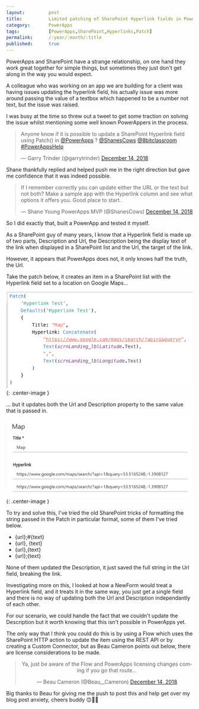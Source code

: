 ```yaml
---
layout:         post
title:          Limited patching of SharePoint Hyperlink fields in PowerApps
category:       PowerApps
tags:           [PowerApps,SharePoint,Hyperlinks,Patch]
permalink:      /:year/:month/:title
published:      true
---
```


PowerApps and SharePoint have a strange relationship, on one hand they work great together for simple things, but sometimes they just don't get along in the way you would expect.

A colleague who was working on an app we are building for a client was having issues updating the hyperlink field, his actually issue was more around passing the value of a textbox which happened to be a number not text, but the issue was raised.

I was busy at the time so threw out a tweet to get some traction on solving the issue whilst mentioning some well known PowerAppers in the process.

<blockquote class="twitter-tweet tw-align-center" data-partner="tweetdeck"><p lang="en" dir="ltr">Anyone know if it is possible to update a SharePoint Hyperlink field using Patch() in <a href="https://twitter.com/PowerApps?ref_src=twsrc%5Etfw">@PowerApps</a> ? <a href="https://twitter.com/ShanesCows?ref_src=twsrc%5Etfw">@ShanesCows</a> <a href="https://twitter.com/8bitclassroom?ref_src=twsrc%5Etfw">@8bitclassroom</a> <a href="https://twitter.com/hashtag/PowerAppsHelp?src=hash&amp;ref_src=twsrc%5Etfw">#PowerAppsHelp</a></p>&mdash; Garry Trinder (@garrytrinder) <a href="https://twitter.com/garrytrinder/status/1073581191410929664?ref_src=twsrc%5Etfw">December 14, 2018</a></blockquote>
<script async src="https://platform.twitter.com/widgets.js" charset="utf-8"></script>

Shane thankfully replied and helped push me in the right direction but gave me confidence that it was indeed possible.

<blockquote class="twitter-tweet tw-align-center" data-conversation="none" data-cards="hidden" data-partner="tweetdeck"><p lang="en" dir="ltr">If I remember correctly you can update either the URL or the text but not both? Make a sample app with the Hyperlink column and see what options it offers you. Good place to start.</p>&mdash; Shane Young PowerApps MVP (@ShanesCows) <a href="https://twitter.com/ShanesCows/status/1073585537460699136?ref_src=twsrc%5Etfw">December 14, 2018</a></blockquote>
<script async src="https://platform.twitter.com/widgets.js" charset="utf-8"></script>

So I did exactly that, built a PowerApp and tested it myself.

As a SharePoint guy of many years, I know that a Hyperlink field is made up of two parts, Description and Url, the Description being the display text of the link when displayed in a SharePoint list and the Url, the target of the link.

However, it appears that PowerApps does not, it only knows half the truth, the Url.

Take the patch below, it creates an item in a SharePoint list with the Hyperlink field set to a location on Google Maps...

![](/public/img/powerapps/patch-hyperlink.png){: .center-image }

... but it updates both the Url and Description property to the same value that is passed in.

![](/public/img/powerapps/patch-hyperlink-listitem.png){: .center-image }

To try and solve this, I've tried the old SharePoint tricks of formatting the string passed in the Patch in particular format, some of them I've tried below.

 -  {url};#{text}
 -  {url}, {text}
 -  {url},{text}
 -  {url};{text}

 None of them updated the Description, it just saved the full string in the Url field, breaking the link.

Investigating more on this, I looked at how a NewForm would treat a Hyperlink field, and it treats it in the same way, you just get a single field and there is no way of updating both the Url and Description independantly of each other.

For our scenario, we could handle the fact that we couldn't update the Description but it worth knowing that this isn't possible in PowerApps yet. 

The only way that I think you could do this is by using a Flow which uses the SharePoint HTTP action to update the item using the REST API or by creating a Custom Connector, but as Beau Cameron points out below, there are license considerations to be made.

<div style="text-align:-webkit-center"><blockquote class="twitter-tweet" data-partner="tweetdeck"><p lang="en" dir="ltr">Ya, just be aware of the Flow and PowerApps licensing changes coming if you go that route...</p>&mdash; Beau Cameron (@Beau__Cameron) <a href="https://twitter.com/Beau__Cameron/status/1073587580166258688?ref_src=twsrc%5Etfw">December 14, 2018</a></blockquote>
<script async src="https://platform.twitter.com/widgets.js" charset="utf-8"></script></div>

Big thanks to Beau for giving me the push to post this and help get over my blog post anxiety, cheers buddy 😊👍🏻